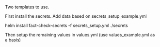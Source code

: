 Two templates to use.

First install the secrets. Add data based on secrets_setup_example.yml

helm install fact-check-secrets -f secrets_setup.yml ./secrets

Then setup the remaining values in values.yml (use values_example.yml as a basis)
